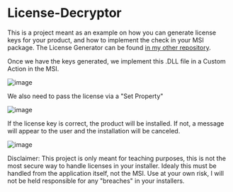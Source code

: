 # License-Decryptor

This is a project meant as an example on how you can generate license keys for your product, and how to implement the check in your MSI package. The License Generator can be found [in my other repository](https://github.com/marinalexandruradu/License-Generator/blob/main/README.md).

Once we have the keys generated, we implement this .DLL file in a Custom Action in the MSI. 

![image](https://user-images.githubusercontent.com/13455334/112224759-6ffd6e80-8c34-11eb-93e6-461ef8b6dd4c.png)


We also need to pass the license via a "Set Property"

![image](https://user-images.githubusercontent.com/13455334/112224772-74c22280-8c34-11eb-81e7-2c565ed51279.png)

If the license key is correct, the product will be installed. If not, a message will appear to the user and the installation will be canceled.


![image](https://user-images.githubusercontent.com/13455334/112224832-8e636a00-8c34-11eb-98bf-eaac0b044af5.png)

Disclaimer: This project is only meant for teaching purposes, this is not the most secure way to handle licenses in your installer. Idealy this must be handled from the application itself, not the MSI. Use at your own risk, I will not be held responsible for any "breaches" in your installers.

